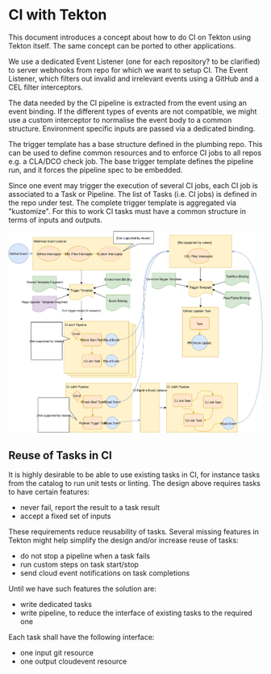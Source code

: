 # CI with Tekton

This document introduces a concept about how to do CI on Tekton using Tekton
itself. The same concept can be ported to other applications.

We use a dedicated Event Listener (one for each repository? to be clarified) to
server webhooks from repo for which we want to setup CI.
The Event Listener, which filters out invalid and irrelevant events using a
GitHub and a CEL filter interceptors.

The data needed by the CI pipeline is extracted from the event using an event
binding. If the different types of events are not compatible, we might use
a custom interceptor to normalise the event body to a common structure.
Environment specific inputs are passed via a dedicated binding.

The trigger template has a base structure defined in the plumbing repo.
This can be used to define common resources and to enforce CI jobs to all repos
e.g. a CLA/DCO check job. The base trigger template defines the pipeline run,
and it forces the pipeline spec to be embedded.

Since one event may trigger the execution of several CI jobs, each CI job is
associated to a Task or Pipeline. The list of Tasks (i.e. CI jobs) is defined
in the repo under test. The complete trigger template is aggregated via
"kustomize". For this to work CI tasks must have a common structure in terms
of inputs and outputs.

![CI Diagram](./ci-setup.svg)

## Reuse of Tasks in CI

It is highly desirable to be able to use existing tasks in CI, for instance
tasks from the catalog to run unit tests or linting.
The design above requires tasks to have certain features:
- never fail, report the result to a task result
- accept a fixed set of inputs

These requirements reduce reusability of tasks. Several missing features in
Tekton might help simplify the design and/or increase reuse of tasks:
- do not stop a pipeline when a task fails
- run custom steps on task start/stop
- send cloud event notifications on task completions

Until we have such features the solution are:
- write dedicated tasks
- write pipeline, to reduce the interface of existing tasks to the required one

Each task shall have the following interface:
- one input git resource
- one output cloudevent resource
